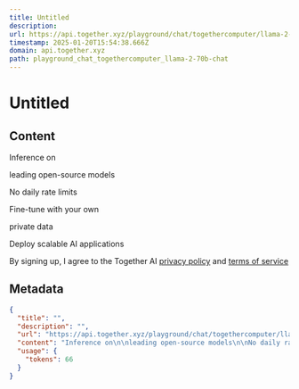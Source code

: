 ```yaml
---
title: Untitled
description: 
url: https://api.together.xyz/playground/chat/togethercomputer/llama-2-70b-chat
timestamp: 2025-01-20T15:54:38.666Z
domain: api.together.xyz
path: playground_chat_togethercomputer_llama-2-70b-chat
---
```


# Untitled



## Content

Inference on

leading open-source models

No daily rate limits

Fine-tune with your own

private data

Deploy scalable AI applications

By signing up, I agree to the Together AI [privacy policy](https://together.ai/privacy) and [terms of service](https://together.ai/terms-of-service)

## Metadata

```json
{
  "title": "",
  "description": "",
  "url": "https://api.together.xyz/playground/chat/togethercomputer/llama-2-70b-chat",
  "content": "Inference on\n\nleading open-source models\n\nNo daily rate limits\n\nFine-tune with your own\n\nprivate data\n\nDeploy scalable AI applications\n\nBy signing up, I agree to the Together AI [privacy policy](https://together.ai/privacy) and [terms of service](https://together.ai/terms-of-service)",
  "usage": {
    "tokens": 66
  }
}
```
